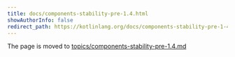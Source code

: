 ```yaml
---
title: docs/components-stability-pre-1.4.html
showAuthorInfo: false
redirect_path: https://kotlinlang.org/docs/components-stability-pre-1-4.html
---
```


The page is moved to [topics/components-stability-pre-1.4.md](../../../../docs/topics/components-stability-pre-1.4.md)
